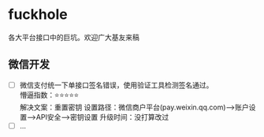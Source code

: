 # fuckhole
各大平台接口中的巨坑。欢迎广大基友来稿

## 微信开发

- [ ] 微信支付统一下单接口签名错误，使用验证工具检测签名通过。  
懵逼指数：:star::star::star::star::star:  
解决文案：重置密钥
设置路径：微信商户平台(pay.weixin.qq.com)-->账户设置-->API安全-->密钥设置
升级时间：没打算改过
- [ ] ...